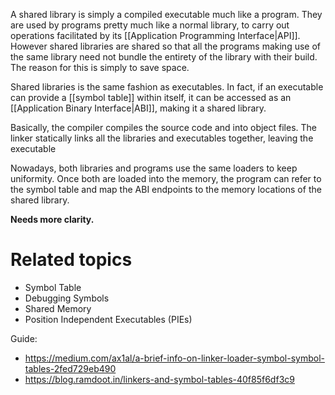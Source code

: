 A shared library is simply a compiled executable much like a program. They are used by programs pretty much like a normal library, to carry out operations facilitated by its [[Application Programming Interface|API]]. However shared libraries are shared so that all the programs making use of the same library need not bundle the entirety of the library with their build. The reason for this is simply to save space.

Shared libraries is the same fashion as executables. In fact, if an executable can provide a [[symbol table]] within itself, it can be accessed as an [[Application Binary Interface|ABI]], making it a shared library.

Basically, the compiler compiles the source code and into object files. The linker statically links all the libraries and executables together, leaving the executable

Nowadays, both libraries and programs use the same loaders to keep uniformity. Once both are loaded into the memory, the program can refer to the symbol table and map the ABI endpoints to the memory locations of the shared library.

**Needs more clarity.**
# Related topics
- Symbol Table
- Debugging Symbols
- Shared Memory
- Position Independent Executables (PIEs)

Guide: 
- https://medium.com/ax1al/a-brief-info-on-linker-loader-symbol-symbol-tables-2fed729eb490
- https://blog.ramdoot.in/linkers-and-symbol-tables-40f85f6df3c9